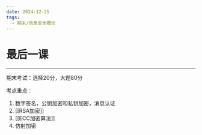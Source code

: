 ```yaml
---
date: 2024-12-25
tags:
  - 期末/信息安全概论
---
```


# 最后一课
---
期末考试：选择20分，大题80分

考点重点：
1. 数字签名，公钥加密和私钥加密，消息认证
2. [[RSA加密]]
3. [[ECC加密算法]]
4. 仿射加密

